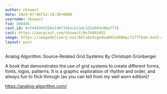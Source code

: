 ```yaml
---
author: nbswwit
date: 2024-07-06T12:18:30+0000
username: nbswwit
fid: 308445
cast_id: 0xf4493d555be140f336ecb7adc333a993e98a7776
cast: https://warpcast.com/nbswwit/0xf4493d55
image: https://imagedelivery.net/BXluQx4ige9GuW0Ia56BHw/7177fbab-4a52-409e-2e7a-c55a5e262500/original
layout: post
---
```

Analog Algorithm: Source-Related Grid Systems By Christoph Grünberger  
  
A book that demonstrates the use of grid systems to create different forms, fonts, logos, patterns. It is a graphic exploration of rhythm and order, and always fun to flick through (as you can tell from my well worn edition)!  
  
https://analog-algorithm.com/  

<img src='https://imagedelivery.net/BXluQx4ige9GuW0Ia56BHw/7177fbab-4a52-409e-2e7a-c55a5e262500/original' alt='' referrerpolicy='no-referrer'/>
<img src='https://imagedelivery.net/BXluQx4ige9GuW0Ia56BHw/93a60ac4-b9d7-499e-38a7-4cdf7a597500/original' alt='' referrerpolicy='no-referrer'/>